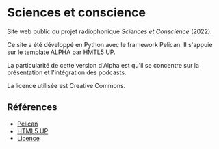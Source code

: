# Sciences et conscience

Site web public du projet radiophonique _Sciences et Conscience_ (2022).

Ce site a été développé en Python avec le framework Pelican. Il s'appuie sur le template ALPHA par HMTL5 UP.

La particularité de cette version d'Alpha est qu'il se concentre sur la présentation et l'intégration des podcasts.

La licence utilisée est Creative Commons. 

## Références 

* [Pelican](https://docs.getpelican.com/en/latest/quickstart.html)
* [HTML5 UP](https://html5up.net)
* [Licence](https://creativecommons.org/licenses/by-nc-sa/2.0/deed.fr)
